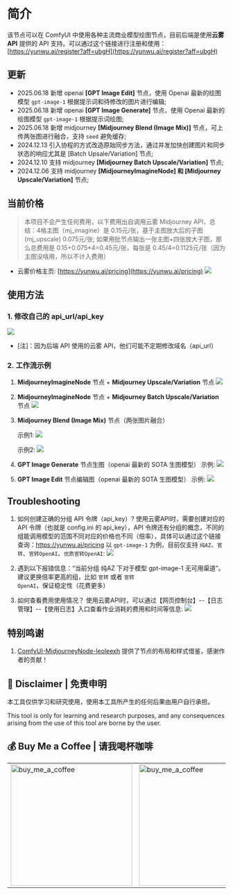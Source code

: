 # 简介
该节点可以在 ComfyUI 中使用各种主流商业模型绘图节点，目前后端是使用**云雾 API** 提供的 API 支持。可以通过这个链接进行注册和使用：[https://yunwu.ai/register?aff=ubgH](https://yunwu.ai/register?aff=ubgH)

## 更新
* 2025.06.18 新增 openai **[GPT Image Edit]** 节点，使用 Openai 最新的绘图模型 `gpt-image-1` 根据提示词和待修改的图片进行编辑;
* 2025.06.18 新增 openai **[GPT Image Generate]** 节点，使用 Openai 最新的绘图模型 `gpt-image-1` 根据提示词绘图;
* 2025.06.18 新增 midjourney **[Midjourney Blend (Image Mix)]** 节点，可上传两张图进行融合，支持 `seed` 避免缓存;
* 2024.12.13 引入协程的方式改造原始同步方法，通过并发加快创建图片和同步状态的响应尤其是 [Batch Upsale/Variation] 节点;
* 2024.12.10 支持 midjourney **[Midjourney Batch Upscale/Variation]** 节点;
* 2024.12.06 支持 midjourney **[MidjourneyImagineNode] 和 [Midjourney Upscale/Variation]** 节点;

## 当前价格

> 本项目不会产生任何费用，以下费用出自调用云雾 Midjourney API，总结：4格主图（mj_imagine）是 0.15元/张，基于主图放大后的子图(mj_upscale) 0.075元/张; 如果用批节点输出一张主图+四张放大子图，那么总费用是 0.15+0.075*4=0.45元/张，每张是 0.45/4=0.1125元/张（因为主图没啥用，所以不计入费用）

* 云雾价格主页: [https://yunwu.ai/pricing](https://yunwu.ai/pricing)
![](./example/pricing.png)

## 使用方法
### 1. 修改自己的 api_url/api_key
![](./example/config.png)
* [注]：因为后端 API 使用的云雾 API，他们可能不定期修改域名（api_url）

### 2. 工作流示例
1. **MidjourneyImagineNode** 节点 + **Midjourney Upscale/Variation** 节点
![](./example/example.png)

2. **MidjourneyImagineNode** 节点 + **Midjourney Batch Upscale/Variation** 节点
![](./example/example_batch_upscale.png)

3. **Midjourney Blend (Image Mix)** 节点（两张图片融合）
    
    示例1:
    ![](./example/example_mj_blend_01.png)

    示例2:
    ![](./example/example_mj_blend_02.png)

4. **GPT Image Generate** 节点生图（openai 最新的 SOTA 生图模型）
    示例:
    ![](./example/example_gpt_image_generation.png)

5. **GPT Image Edit** 节点编辑图（openai 最新的 SOTA 生图模型）
    示例:
    ![](./example/example_gpt_image_edit.png)

## Troubleshooting
1. 如何创建正确的分组 API 令牌（api_key）? 
使用云雾API时，需要创建对应的 API 令牌（也就是 config.ini 的 api_key），API 令牌还有分组的概念，不同的组能调用模型的范围不同对应的价格也不同（倍率），具体可以通过这个链接查询：https://yunwu.ai/pricing 以 `gpt-image-1` 为例，目前仅支持 `纯AZ`、`官转`、`官转OpenAI`、`优质官转OpenAI`:
    ![](./example/gpt_image_token_group.png)

2. 遇到以下报错信息：“当前分组 纯AZ 下对于模型 gpt-image-1 无可用渠道”。
建议更换倍率更高的组，比如 `官转` 或者 `官转OpenAI`，保证稳定性（花费更多）

3. 如何查看费用使用情况？
使用云雾API时，可以通过【网页控制台】--【日志管理】--【使用日志】入口查看作业消耗的费用和时间等信息:
    ![](./example/yunwu_log.png)

## 特别鸣谢
1. [ComfyUI-MidjourneyNode-leoleexh](https://github.com/leoleelxh/ComfyUI-MidjourneyNode-leoleexh/tree/main) 提供了节点的布局和样式借鉴，感谢作者的贡献！

## 📩 Disclaimer | 免责申明

本工具仅供学习和研究使用，使用本工具所产生的任何后果由用户自行承担。 <br>

This tool is only for learning and research purposes, and any consequences arising from the use of this tool are borne
by the user.

## 💰 Buy Me a Coffee | 请我喝杯咖啡

<div align="center">
  <table>
    <tr>
      <td>
        <img src="./example/Alipay_20RMB.jpg" alt="buy_me_a_coffee" width="280"/><br>
      </td>
      <td>
        <img src="./example/Wechat_20RMB.jpg" alt="buy_me_a_coffee" width="280"/><br>
      </td>
    </tr>
  </table>
</div>